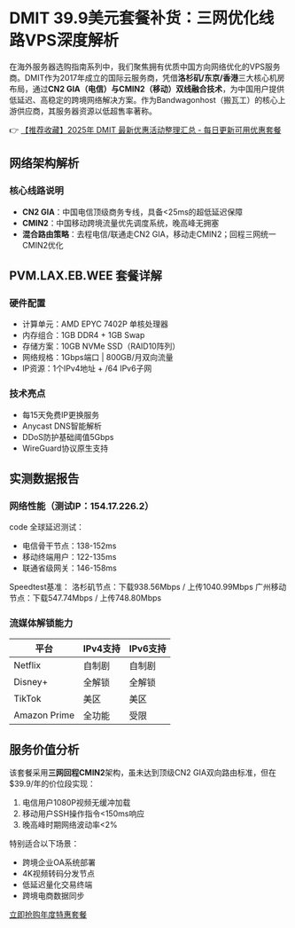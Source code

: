 # DMIT 39.9美元套餐补货：三网优化线路VPS深度解析

在海外服务器选购指南系列中，我们聚焦拥有优质中国方向网络优化的VPS服务商。DMIT作为2017年成立的国际云服务商，凭借**洛杉矶/东京/香港**三大核心机房布局，通过**CN2 GIA（电信）与CMIN2（移动）双线融合技术**，为中国用户提供低延迟、高稳定的跨境网络解决方案。作为Bandwagonhost（搬瓦工）的核心上游供应商，其服务器资源以低超售率著称。

👉 [【推荐收藏】2025年 DMIT 最新优惠活动整理汇总 - 每日更新可用优惠套餐](https://bit.ly/dmit_coupon)

## 网络架构解析
### 核心线路说明
- **CN2 GIA**：中国电信顶级商务专线，具备<25ms的超低延迟保障
- **CMIN2**：中国移动跨境流量优先调度系统，晚高峰无拥塞
- **混合路由策略**：去程电信/联通走CN2 GIA，移动走CMIN2；回程三网统一CMIN2优化

## PVM.LAX.EB.WEE 套餐详解
### 硬件配置
- 计算单元：AMD EPYC 7402P 单核处理器
- 内存组合：1GB DDR4 + 1GB Swap
- 存储方案：10GB NVMe SSD（RAID10阵列）
- 网络规格：1Gbps端口 | 800GB/月双向流量
- IP资源：1个IPv4地址 + /64 IPv6子网

### 技术亮点
- 每15天免费IP更换服务
- Anycast DNS智能解析
- DDoS防护基础阈值5Gbps
- WireGuard协议原生支持

## 实测数据报告
### 网络性能（测试IP：154.17.226.2）
code
全球延迟测试：
- 电信骨干节点：138-152ms
- 移动终端用户：122-135ms 
- 联通省级网关：146-158ms

Speedtest基准：
洛杉矶节点：下载938.56Mbps / 上传1040.99Mbps
广州移动节点：下载547.74Mbps / 上传748.80Mbps

### 流媒体解锁能力
| 平台       | IPv4支持 | IPv6支持 |
|------------|----------|----------|
| Netflix    | 自制剧   | 自制剧   |
| Disney+    | 全解锁   | 全解锁   |
| TikTok     | 美区     | 美区     |
| Amazon Prime | 全功能 | 受限     |

## 服务价值分析
该套餐采用**三网回程CMIN2**架构，虽未达到顶级CN2 GIA双向路由标准，但在$39.9/年的价位段实现：
1. 电信用户1080P视频无缓冲加载
2. 移动用户SSH操作指令<150ms响应
3. 晚高峰时期网络波动率<2%

特别适合以下场景：
- 跨境企业OA系统部署
- 4K视频转码分发节点
- 低延迟量化交易终端
- 跨境电商数据同步

[立即抢购年度特惠套餐](https://bit.ly/dmit_coupon)